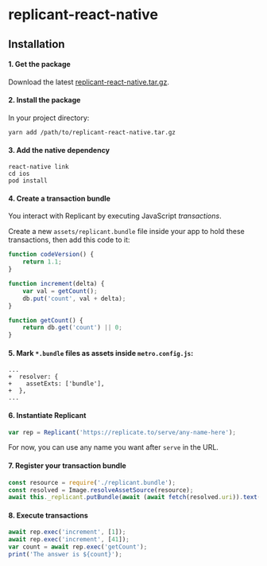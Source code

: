 # replicant-react-native

## Installation

#### 1. Get the package

Download the latest [replicant-react-native.tar.gz](https://github.com/aboodman/replicant/releases).

#### 2. Install the package

In your project directory:

```
yarn add /path/to/replicant-react-native.tar.gz
```

#### 3. Add the native dependency

```
react-native link
cd ios
pod install
```

#### 4. Create a transaction bundle

You interact with Replicant by executing JavaScript _transactions_.

Create a new `assets/replicant.bundle` file inside your app to hold these transactions, then add this code to it:

```js
function codeVersion() {
    return 1.1;
}

function increment(delta) {
    var val = getCount();
    db.put('count', val + delta);
}

function getCount() {
    return db.get('count') || 0;
}
```

#### 5. Mark `*.bundle` files as assets inside `metro.config.js`:

```
...
+  resolver: {
+    assetExts: ['bundle'],
+  },
...
```

#### 6. Instantiate Replicant

```js
var rep = Replicant('https://replicate.to/serve/any-name-here');
```

For now, you can use any name you want after `serve` in the URL.

#### 7. Register your transaction bundle

```js
const resource = require('./replicant.bundle');
const resolved = Image.resolveAssetSource(resource);
await this._replicant.putBundle(await (await fetch(resolved.uri)).text());
```

#### 8. Execute transactions

```js
await rep.exec('increment', [1]);
await rep.exec('increment', [41]);
var count = await rep.exec('getCount');
print('The answer is ${count}');
```
